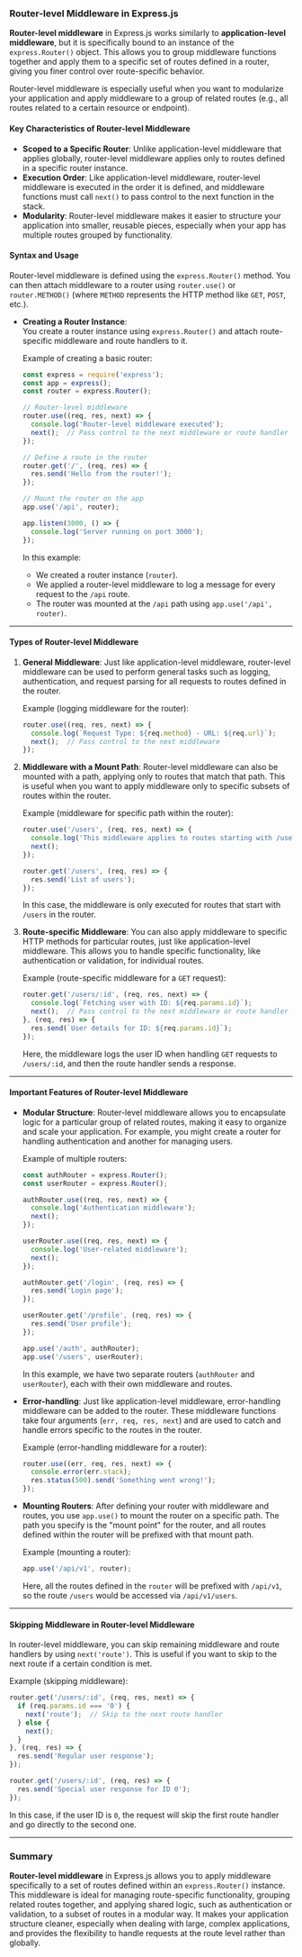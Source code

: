 ### Router-level Middleware in Express.js

**Router-level middleware** in Express.js works similarly to **application-level middleware**, but it is specifically bound to an instance of the `express.Router()` object. This allows you to group middleware functions together and apply them to a specific set of routes defined in a router, giving you finer control over route-specific behavior.

Router-level middleware is especially useful when you want to modularize your application and apply middleware to a group of related routes (e.g., all routes related to a certain resource or endpoint).

#### Key Characteristics of Router-level Middleware

- **Scoped to a Specific Router**: Unlike application-level middleware that applies globally, router-level middleware applies only to routes defined in a specific router instance.
- **Execution Order**: Like application-level middleware, router-level middleware is executed in the order it is defined, and middleware functions must call `next()` to pass control to the next function in the stack.
- **Modularity**: Router-level middleware makes it easier to structure your application into smaller, reusable pieces, especially when your app has multiple routes grouped by functionality.

#### Syntax and Usage

Router-level middleware is defined using the `express.Router()` method. You can then attach middleware to a router using `router.use()` or `router.METHOD()` (where `METHOD` represents the HTTP method like `GET`, `POST`, etc.).

- **Creating a Router Instance**:  
   You create a router instance using `express.Router()` and attach route-specific middleware and route handlers to it.

   Example of creating a basic router:

   ```javascript
   const express = require('express');
   const app = express();
   const router = express.Router();

   // Router-level middleware
   router.use((req, res, next) => {
     console.log('Router-level middleware executed');
     next();  // Pass control to the next middleware or route handler
   });

   // Define a route in the router
   router.get('/', (req, res) => {
     res.send('Hello from the router!');
   });

   // Mount the router on the app
   app.use('/api', router);

   app.listen(3000, () => {
     console.log('Server running on port 3000');
   });
   ```

   In this example:
   - We created a router instance (`router`).
   - We applied a router-level middleware to log a message for every request to the `/api` route.
   - The router was mounted at the `/api` path using `app.use('/api', router)`.

---

#### Types of Router-level Middleware

1. **General Middleware**:
   Just like application-level middleware, router-level middleware can be used to perform general tasks such as logging, authentication, and request parsing for all requests to routes defined in the router.

   Example (logging middleware for the router):

   ```javascript
   router.use((req, res, next) => {
     console.log(`Request Type: ${req.method} - URL: ${req.url}`);
     next();  // Pass control to the next middleware
   });
   ```

2. **Middleware with a Mount Path**:
   Router-level middleware can also be mounted with a path, applying only to routes that match that path. This is useful when you want to apply middleware only to specific subsets of routes within the router.

   Example (middleware for specific path within the router):

   ```javascript
   router.use('/users', (req, res, next) => {
     console.log('This middleware applies to routes starting with /users');
     next();
   });

   router.get('/users', (req, res) => {
     res.send('List of users');
   });
   ```

   In this case, the middleware is only executed for routes that start with `/users` in the router.

3. **Route-specific Middleware**:
   You can also apply middleware to specific HTTP methods for particular routes, just like application-level middleware. This allows you to handle specific functionality, like authentication or validation, for individual routes.

   Example (route-specific middleware for a `GET` request):

   ```javascript
   router.get('/users/:id', (req, res, next) => {
     console.log(`Fetching user with ID: ${req.params.id}`);
     next();  // Pass control to the next middleware or route handler
   }, (req, res) => {
     res.send(`User details for ID: ${req.params.id}`);
   });
   ```

   Here, the middleware logs the user ID when handling `GET` requests to `/users/:id`, and then the route handler sends a response.

---

#### Important Features of Router-level Middleware

- **Modular Structure**: Router-level middleware allows you to encapsulate logic for a particular group of related routes, making it easy to organize and scale your application. For example, you might create a router for handling authentication and another for managing users.
  
  Example of multiple routers:

  ```javascript
  const authRouter = express.Router();
  const userRouter = express.Router();

  authRouter.use((req, res, next) => {
    console.log('Authentication middleware');
    next();
  });

  userRouter.use((req, res, next) => {
    console.log('User-related middleware');
    next();
  });

  authRouter.get('/login', (req, res) => {
    res.send('Login page');
  });

  userRouter.get('/profile', (req, res) => {
    res.send('User profile');
  });

  app.use('/auth', authRouter);
  app.use('/users', userRouter);
  ```

  In this example, we have two separate routers (`authRouter` and `userRouter`), each with their own middleware and routes.

- **Error-handling**: Just like application-level middleware, error-handling middleware can be added to the router. These middleware functions take four arguments (`err, req, res, next`) and are used to catch and handle errors specific to the routes in the router.

  Example (error-handling middleware for a router):

  ```javascript
  router.use((err, req, res, next) => {
    console.error(err.stack);
    res.status(500).send('Something went wrong!');
  });
  ```

- **Mounting Routers**: After defining your router with middleware and routes, you use `app.use()` to mount the router on a specific path. The path you specify is the "mount point" for the router, and all routes defined within the router will be prefixed with that mount path.

  Example (mounting a router):

  ```javascript
  app.use('/api/v1', router);
  ```

  Here, all the routes defined in the `router` will be prefixed with `/api/v1`, so the route `/users` would be accessed via `/api/v1/users`.

---

#### Skipping Middleware in Router-level Middleware

In router-level middleware, you can skip remaining middleware and route handlers by using `next('route')`. This is useful if you want to skip to the next route if a certain condition is met.

Example (skipping middleware):

```javascript
router.get('/users/:id', (req, res, next) => {
  if (req.params.id === '0') {
    next('route');  // Skip to the next route handler
  } else {
    next();
  }
}, (req, res) => {
  res.send('Regular user response');
});

router.get('/users/:id', (req, res) => {
  res.send('Special user response for ID 0');
});
```

In this case, if the user ID is `0`, the request will skip the first route handler and go directly to the second one.

---

### Summary

**Router-level middleware** in Express.js allows you to apply middleware specifically to a set of routes defined within an `express.Router()` instance. This middleware is ideal for managing route-specific functionality, grouping related routes together, and applying shared logic, such as authentication or validation, to a subset of routes in a modular way. It makes your application structure cleaner, especially when dealing with large, complex applications, and provides the flexibility to handle requests at the route level rather than globally.